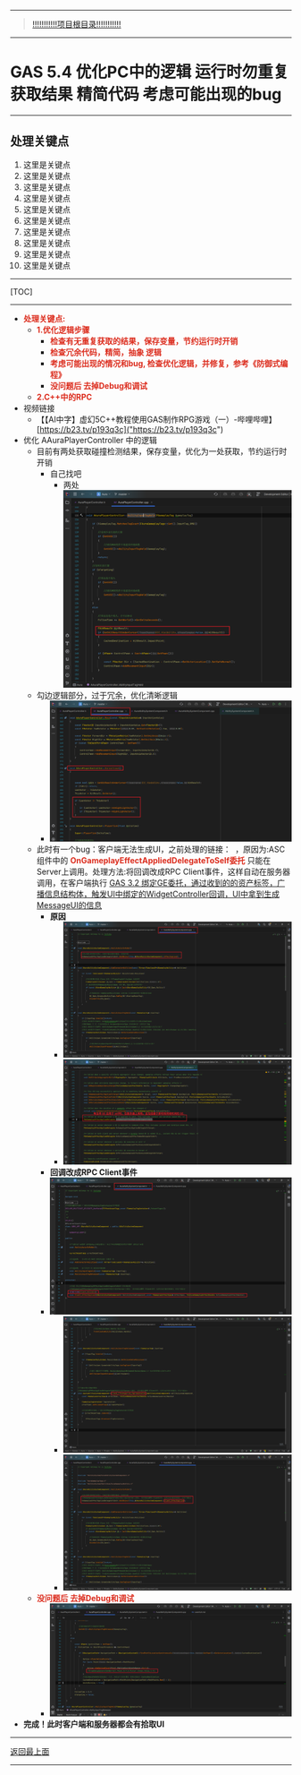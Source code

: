 ___________________________________________________________________________________________
> [!!!!!!!!!!!项目根目录!!!!!!!!!!!](./!!!!!!!!!!!项目目录!!!!!!!!!!!.md)

___________________________________________________________________________________________

# GAS 5.4 优化PC中的逻辑 运行时勿重复获取结果 精简代码 考虑可能出现的bug
___________________________________________________________________________________________
## 处理关键点
1. 这里是关键点
2. 这里是关键点
3. 这里是关键点
4. 这里是关键点
5. 这里是关键点
6. 这里是关键点
7. 这里是关键点
8. 这里是关键点
9. 这里是关键点
10. 这里是关键点
___________________________________________________________________________________________

[TOC]

___________________________________________________________________________________________

- <font color=#DC2D1E>**处理关键点:**</font>
    - <font color=#DC2D1E>**1.优化逻辑步骤**</font>
        - <font color=#DC2D1E>**检查有无重复获取的结果，保存变量，节约运行时开销**</font>
        - <font color=#DC2D1E>**检查冗余代码，精简，抽象 逻辑**</font>
        - <font color=#DC2D1E>**考虑可能出现的情况和bug,  检查优化逻辑，并修复，参考《防御式编程》**</font>
        - <font color=#DC2D1E>**没问题后 去掉Debug和调试**</font>
    - <font color=#DC2D1E>**2.C++中的RPC**</font>
- 视频链接
    - 【【AI中字】虚幻5C++教程使用GAS制作RPG游戏（一）-哔哩哔哩】 [https://b23.tv/p193q3c]("https://b23.tv/p193q3c")
- 优化 AAuraPlayerController 中的逻辑
    - 目前有两处获取碰撞检测结果，保存变量，优化为一处获取，节约运行时开销
        - 自己找吧
            - 两处 ![图片](https://github.com/liyunlong618/MyNote/blob/master/%E8%99%9A%E5%B9%BBC++/%E6%A8%A1%E5%9D%97/GAS/GAS%E7%AC%AC%E4%BA%8C%E5%AD%A3-%E6%9A%97%E9%BB%91%E7%A0%B4%E5%9D%8F%E7%A5%9ELike%E6%B8%B8%E6%88%8F/%E9%85%8D%E5%9B%BE/GAS_5.4/GAS%205.4%20%E4%BC%98%E5%8C%96PC%E4%B8%AD%E7%9A%84%E9%80%BB%E8%BE%91%20%E8%BF%90%E8%A1%8C%E6%97%B6%E5%8B%BF%E9%87%8D%E5%A4%8D%E8%8E%B7%E5%8F%96%E7%BB%93%E6%9E%9C%20%E7%B2%BE%E7%AE%80%E4%BB%A3%E7%A0%81%20%E8%80%83%E8%99%91%E5%8F%AF%E8%83%BD%E5%87%BA%E7%8E%B0%E7%9A%84bug-%E5%B9%95%E5%B8%83%E5%9B%BE%E7%89%87-734105-910533.png?raw=true)
    - 勾边逻辑部分，过于冗余，优化清晰逻辑
        -  ![图片](https://github.com/liyunlong618/MyNote/blob/master/%E8%99%9A%E5%B9%BBC++/%E6%A8%A1%E5%9D%97/GAS/GAS%E7%AC%AC%E4%BA%8C%E5%AD%A3-%E6%9A%97%E9%BB%91%E7%A0%B4%E5%9D%8F%E7%A5%9ELike%E6%B8%B8%E6%88%8F/%E9%85%8D%E5%9B%BE/GAS_5.4/GAS%205.4%20%E4%BC%98%E5%8C%96PC%E4%B8%AD%E7%9A%84%E9%80%BB%E8%BE%91%20%E8%BF%90%E8%A1%8C%E6%97%B6%E5%8B%BF%E9%87%8D%E5%A4%8D%E8%8E%B7%E5%8F%96%E7%BB%93%E6%9E%9C%20%E7%B2%BE%E7%AE%80%E4%BB%A3%E7%A0%81%20%E8%80%83%E8%99%91%E5%8F%AF%E8%83%BD%E5%87%BA%E7%8E%B0%E7%9A%84bug-%E5%B9%95%E5%B8%83%E5%9B%BE%E7%89%87-492041-878455.png?raw=true)
    - 此时有一个bug：客户端无法生成UI，之前处理的链接： ​ ​  ，原因为:ASC组件中的 <font color=#DC2D1E>**OnGameplayEffectAppliedDelegateToSelf委托**</font> 只能在Server上调用。处理方法:将回调改成RPC Client事件，这样自动在服务器调用，在客户端执行 [GAS 3.2 绑定GE委托，通过收到的的资产标签，广播信息结构体，触发UI中绑定的WidgetController回调，UI中拿到生成MessageUI的信息]("https://mubu.com/doc7RVlZQFR2M0")
        - **原因**
            -  ![图片](https://github.com/liyunlong618/MyNote/blob/master/%E8%99%9A%E5%B9%BBC++/%E6%A8%A1%E5%9D%97/GAS/GAS%E7%AC%AC%E4%BA%8C%E5%AD%A3-%E6%9A%97%E9%BB%91%E7%A0%B4%E5%9D%8F%E7%A5%9ELike%E6%B8%B8%E6%88%8F/%E9%85%8D%E5%9B%BE/GAS_5.4/GAS%205.4%20%E4%BC%98%E5%8C%96PC%E4%B8%AD%E7%9A%84%E9%80%BB%E8%BE%91%20%E8%BF%90%E8%A1%8C%E6%97%B6%E5%8B%BF%E9%87%8D%E5%A4%8D%E8%8E%B7%E5%8F%96%E7%BB%93%E6%9E%9C%20%E7%B2%BE%E7%AE%80%E4%BB%A3%E7%A0%81%20%E8%80%83%E8%99%91%E5%8F%AF%E8%83%BD%E5%87%BA%E7%8E%B0%E7%9A%84bug-%E5%B9%95%E5%B8%83%E5%9B%BE%E7%89%87-206525-325574.png?raw=true)
            -  ![图片](https://github.com/liyunlong618/MyNote/blob/master/%E8%99%9A%E5%B9%BBC++/%E6%A8%A1%E5%9D%97/GAS/GAS%E7%AC%AC%E4%BA%8C%E5%AD%A3-%E6%9A%97%E9%BB%91%E7%A0%B4%E5%9D%8F%E7%A5%9ELike%E6%B8%B8%E6%88%8F/%E9%85%8D%E5%9B%BE/GAS_5.4/GAS%205.4%20%E4%BC%98%E5%8C%96PC%E4%B8%AD%E7%9A%84%E9%80%BB%E8%BE%91%20%E8%BF%90%E8%A1%8C%E6%97%B6%E5%8B%BF%E9%87%8D%E5%A4%8D%E8%8E%B7%E5%8F%96%E7%BB%93%E6%9E%9C%20%E7%B2%BE%E7%AE%80%E4%BB%A3%E7%A0%81%20%E8%80%83%E8%99%91%E5%8F%AF%E8%83%BD%E5%87%BA%E7%8E%B0%E7%9A%84bug-%E5%B9%95%E5%B8%83%E5%9B%BE%E7%89%87-219709-853356.png?raw=true)
        - **回调改成RPC Client事件** 
        - ![图片](https://github.com/liyunlong618/MyNote/blob/master/%E8%99%9A%E5%B9%BBC++/%E6%A8%A1%E5%9D%97/GAS/GAS%E7%AC%AC%E4%BA%8C%E5%AD%A3-%E6%9A%97%E9%BB%91%E7%A0%B4%E5%9D%8F%E7%A5%9ELike%E6%B8%B8%E6%88%8F/%E9%85%8D%E5%9B%BE/GAS_5.4/GAS%205.4%20%E4%BC%98%E5%8C%96PC%E4%B8%AD%E7%9A%84%E9%80%BB%E8%BE%91%20%E8%BF%90%E8%A1%8C%E6%97%B6%E5%8B%BF%E9%87%8D%E5%A4%8D%E8%8E%B7%E5%8F%96%E7%BB%93%E6%9E%9C%20%E7%B2%BE%E7%AE%80%E4%BB%A3%E7%A0%81%20%E8%80%83%E8%99%91%E5%8F%AF%E8%83%BD%E5%87%BA%E7%8E%B0%E7%9A%84bug-%E5%B9%95%E5%B8%83%E5%9B%BE%E7%89%87-203696-312742.png?raw=true)
            -  ![图片](https://github.com/liyunlong618/MyNote/blob/master/%E8%99%9A%E5%B9%BBC++/%E6%A8%A1%E5%9D%97/GAS/GAS%E7%AC%AC%E4%BA%8C%E5%AD%A3-%E6%9A%97%E9%BB%91%E7%A0%B4%E5%9D%8F%E7%A5%9ELike%E6%B8%B8%E6%88%8F/%E9%85%8D%E5%9B%BE/GAS_5.4/GAS%205.4%20%E4%BC%98%E5%8C%96PC%E4%B8%AD%E7%9A%84%E9%80%BB%E8%BE%91%20%E8%BF%90%E8%A1%8C%E6%97%B6%E5%8B%BF%E9%87%8D%E5%A4%8D%E8%8E%B7%E5%8F%96%E7%BB%93%E6%9E%9C%20%E7%B2%BE%E7%AE%80%E4%BB%A3%E7%A0%81%20%E8%80%83%E8%99%91%E5%8F%AF%E8%83%BD%E5%87%BA%E7%8E%B0%E7%9A%84bug-%E5%B9%95%E5%B8%83%E5%9B%BE%E7%89%87-779336-466726.png?raw=true)
            -  ![图片](https://github.com/liyunlong618/MyNote/blob/master/%E8%99%9A%E5%B9%BBC++/%E6%A8%A1%E5%9D%97/GAS/GAS%E7%AC%AC%E4%BA%8C%E5%AD%A3-%E6%9A%97%E9%BB%91%E7%A0%B4%E5%9D%8F%E7%A5%9ELike%E6%B8%B8%E6%88%8F/%E9%85%8D%E5%9B%BE/GAS_5.4/GAS%205.4%20%E4%BC%98%E5%8C%96PC%E4%B8%AD%E7%9A%84%E9%80%BB%E8%BE%91%20%E8%BF%90%E8%A1%8C%E6%97%B6%E5%8B%BF%E9%87%8D%E5%A4%8D%E8%8E%B7%E5%8F%96%E7%BB%93%E6%9E%9C%20%E7%B2%BE%E7%AE%80%E4%BB%A3%E7%A0%81%20%E8%80%83%E8%99%91%E5%8F%AF%E8%83%BD%E5%87%BA%E7%8E%B0%E7%9A%84bug-%E5%B9%95%E5%B8%83%E5%9B%BE%E7%89%87-280720-194416.png?raw=true)
    - <font color=#DC2D1E>**没问题后 去掉Debug和调试**</font>
        -  ![图片](https://github.com/liyunlong618/MyNote/blob/master/%E8%99%9A%E5%B9%BBC++/%E6%A8%A1%E5%9D%97/GAS/GAS%E7%AC%AC%E4%BA%8C%E5%AD%A3-%E6%9A%97%E9%BB%91%E7%A0%B4%E5%9D%8F%E7%A5%9ELike%E6%B8%B8%E6%88%8F/%E9%85%8D%E5%9B%BE/GAS_5.4/GAS%205.4%20%E4%BC%98%E5%8C%96PC%E4%B8%AD%E7%9A%84%E9%80%BB%E8%BE%91%20%E8%BF%90%E8%A1%8C%E6%97%B6%E5%8B%BF%E9%87%8D%E5%A4%8D%E8%8E%B7%E5%8F%96%E7%BB%93%E6%9E%9C%20%E7%B2%BE%E7%AE%80%E4%BB%A3%E7%A0%81%20%E8%80%83%E8%99%91%E5%8F%AF%E8%83%BD%E5%87%BA%E7%8E%B0%E7%9A%84bug-%E5%B9%95%E5%B8%83%E5%9B%BE%E7%89%87-180159-706291.png?raw=true)
- **完成！此时客户端和服务器都会有拾取UI**

___________________________________________________________________________________________

[返回最上面](#处理关键点)
___________________________________________________________________________________________